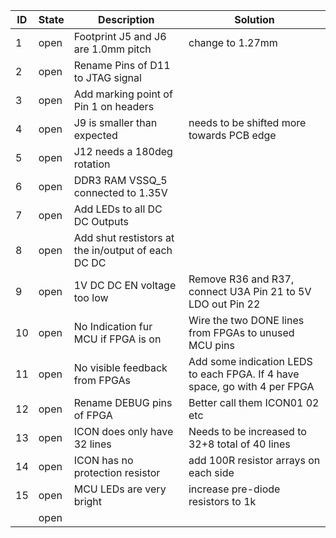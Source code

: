 | ID 	| State 	| Description 	                      | Solution          |
|----	|-------	|-------------	                      |-------            |
| 1  	| open  	| Footprint J5 and J6 are 1.0mm pitch | change to 1.27mm  |
| 2  	| open   	| Rename Pins of D11 to JTAG signal   | |
| 3  	| open  	| Add marking point of Pin 1 on headers  | |
| 4  	| open  	| J9 is smaller than expected         | needs to be shifted more towards PCB edge |
| 5  	| open  	| J12 needs a 180deg rotation         | |
| 6  	| open  	| DDR3 RAM VSSQ_5 connected to 1.35V  | |
| 7  	| open  	| Add LEDs to all DC DC Outputs       | |
| 8  	| open  	| Add shut restistors at the in/output of each DC DC | |
| 9  	| open  	| 1V DC DC EN voltage too low         | Remove R36 and R37, connect U3A Pin 21 to 5V LDO out Pin 22 |
| 10 	| open    | No Indication fur MCU if FPGA is on | Wire the two DONE lines from FPGAs to unused MCU pins |
| 11 	| open    | No visible feedback from FPGAs | Add some indication LEDS to each FPGA. If 4 have space, go with 4 per FPGA |
| 12	| open    | Rename DEBUG pins of FPGA           | Better call them ICON01 02 etc |
| 13	| open    | ICON does only have 32 lines        | Needs to be increased to 32+8 total of 40 lines |
| 14 	| open    | ICON has no protection resistor     | add 100R resistor arrays on each side |
| 15	| open    | MCU LEDs are very bright  	        | increase pre-diode resistors to 1k |
|   	| open    |             	                      | |
